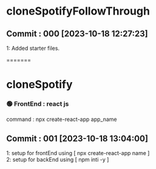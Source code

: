 # cloneSpotifyFollowThrough

## Commit : 000 [2023-10-18 12:27:23]
1: Added starter files. <br>

=======
# cloneSpotify


### 🟢 FrontEnd : react js<br>
 command : npx create-react-app app_name<br>


## Commit : 001 [2023-10-18 13:04:00]
1: setup for frontEnd using [ npx create-react-app name ] <br>
2: setup for backEnd using [ npm inti -y ] <br>

